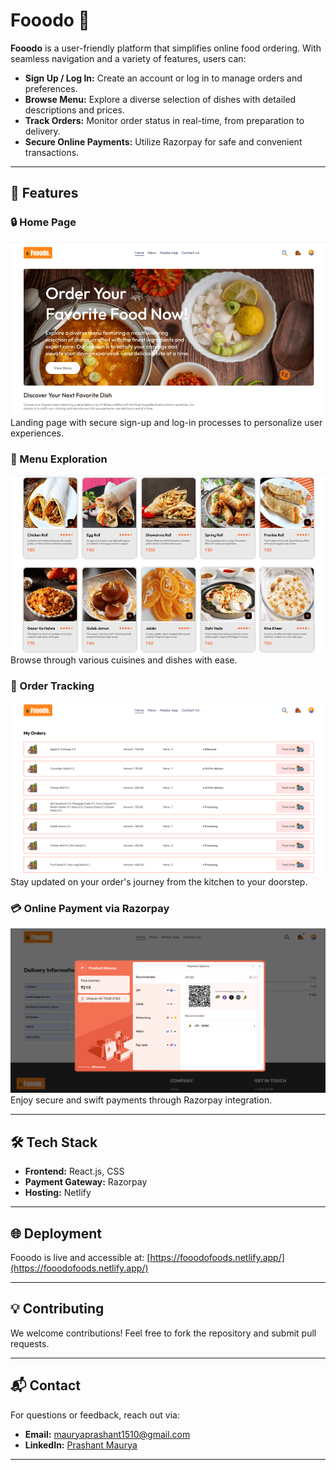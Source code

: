 # Fooodo 🍲

**Fooodo** is a user-friendly platform that simplifies online food ordering. With seamless navigation and a variety of features, users can:

- **Sign Up / Log In:** Create an account or log in to manage orders and preferences.
- **Browse Menu:** Explore a diverse selection of dishes with detailed descriptions and prices.
- **Track Orders:** Monitor order status in real-time, from preparation to delivery.
- **Secure Online Payments:** Utilize Razorpay for safe and convenient transactions.

---

## 🚀 Features

### 🔒 Home Page
![Home Page](./images/home-page.png)  
Landing page with secure sign-up and log-in processes to personalize user experiences.

### 📜 Menu Exploration
![Menu Exploration](./images/menu-exploration.png)  
Browse through various cuisines and dishes with ease.

### 🚚 Order Tracking
![Order Tracking](./images/order-tracking.png)  
Stay updated on your order's journey from the kitchen to your doorstep.

### 💳 Online Payment via Razorpay
![Online Payment](./images/online-payment.png)  
Enjoy secure and swift payments through Razorpay integration.

---

## 🛠️ Tech Stack

- **Frontend:** React.js, CSS
- **Payment Gateway:** Razorpay
- **Hosting:** Netlify

---

## 🌐 Deployment

Fooodo is live and accessible at: [https://fooodofoods.netlify.app/](https://fooodofoods.netlify.app/)

---

## 💡 Contributing

We welcome contributions! Feel free to fork the repository and submit pull requests.

---

## 📬 Contact

For questions or feedback, reach out via:

- **Email:** [mauryaprashant1510@gmail.com](mailto:mauryaprashant1510@gmail.com)
- **LinkedIn:** [Prashant Maurya](https://www.linkedin.com/in/prashant-maurya-017776246/)

---

